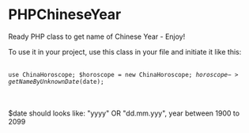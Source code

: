 # PHPChineseYear
Ready PHP class to get name of Chinese Year - Enjoy!


To use it in your project, use this class in your file and initiate it like this: <br><br>

<code>use ChinaHoroscope;
$horoscope = new ChinaHoroscope;
$horoscope->getNameByUnknownDate($date);</code>


<br><br>
$date should looks like: "yyyy" OR "dd.mm.yyy", year between 1900 to 2099
